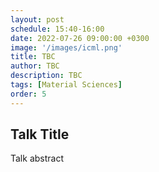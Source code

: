 ```yaml
---
layout: post
schedule: 15:40-16:00
date: 2022-07-26 09:00:00 +0300
image: '/images/icml.png'
title: TBC
author: TBC
description: TBC
tags: [Material Sciences]
order: 5
---
```


## Talk Title
Talk abstract
